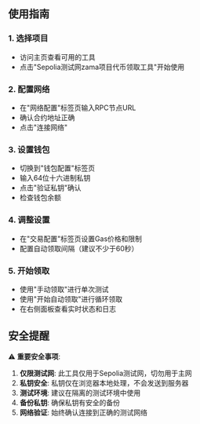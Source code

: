 ## 使用指南

### 1. 选择项目
- 访问主页查看可用的工具
- 点击"Sepolia测试网zama项目代币领取工具"开始使用

### 2. 配置网络
- 在"网络配置"标签页输入RPC节点URL
- 确认合约地址正确
- 点击"连接网络"

### 3. 设置钱包
- 切换到"钱包配置"标签页
- 输入64位十六进制私钥
- 点击"验证私钥"确认
- 检查钱包余额

### 4. 调整设置
- 在"交易配置"标签页设置Gas价格和限制
- 配置自动领取间隔（建议不少于60秒）

### 5. 开始领取
- 使用"手动领取"进行单次测试
- 使用"开始自动领取"进行循环领取
- 在右侧面板查看实时状态和日志

## 安全提醒

⚠️ **重要安全事项**:

1. **仅限测试网**: 此工具仅用于Sepolia测试网，切勿用于主网
2. **私钥安全**: 私钥仅在浏览器本地处理，不会发送到服务器
3. **测试环境**: 建议在隔离的测试环境中使用
4. **备份私钥**: 确保私钥有安全的备份
5. **网络验证**: 始终确认连接到正确的测试网络
